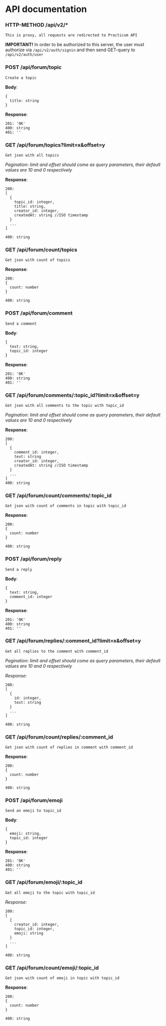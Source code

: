 # API documentation

### HTTP-METHOD /api/v2/*
`This is proxy, all requests are redirected to Practicum API`

**IMPORTANT!** In order to be authorized to this server, the user must authorize via
`/api/v2/auth/signin` and then send GET-query to `/api/v2/auth/user`


### POST /api/forum/topic
`Create a topic`

**Body**: 
```
{ 
  title: string
}
```

**Response**:
```
201: 'OK'
400: string
401: ''
```


### GET /api/forum/topics?limit=x&offset=y
`Get json with all topics`

*Pagination: limit and offset should come as query parameters, their default values are 10 and 0 respectively*

**Response**:
```
200:
[
  {
    topic_id: integer,
    title: string,
    creator_id: integer,
    createdAt: string //ISO timestamp
  }
  ...
]

400: string
```

### GET /api/forum/count/topics
`Get json with count of topics`

**Response**:
```
200:
{
  count: number
}

400: string
```


### POST /api/forum/comment 
`Send a comment`

**Body**:
```
{
  text: string,
  topic_id: integer
}
```

**Response**:
```
201: 'OK'
400: string
401: ''
```


### GET /api/forum/comments/:topic_id?limit=x&offset=y
`Get json with all comments to the topic with topic_id`

*Pagination: limit and offset should come as query parameters, their default values are 10 and 0 respectively*

**Response**:
```
200:
[
  {
    comment_id: integer,
    text: string
    creator_id: integer,
    createdAt: string //ISO timestamp
  }
  ...
]
400: string
```

### GET /api/forum/count/comments/:topic_id
`Get json with count of comments in topic with topic_id`

**Response**:
```
200:
{
  count: number
}

400: string
```

### POST /api/forum/reply
`Send a reply`

**Body**:
```
{
  text: string,
  comment_id: integer
}
```

**Response**:
```
201: 'OK'
400: string
401: ''
```

### GET /api/forum/replies/:comment_id?limit=x&offset=y
`Get all replies to the comment with comment_id`

*Pagination: limit and offset should come as query parameters, their default values are 10 and 0 respectively*

*Response*:
```
200:
[
  {
    id: integer,
    text: string
  }
  ...
]

400: string
```

### GET /api/forum/count/replies/:comment_id
`Get json with count of replies in comment with comment_id`

**Response**:
```
200:
{
  count: number
}

400: string
```


### POST /api/forum/emoji
`Send an emoji to topic_id`

**Body**:
```
{
  emoji: string,
  topic_id: integer
}
```

**Response**:
```
201: 'OK'
400: string
401: ''
```

### GET /api/forum/emoji/:topic_id
`Get all emoji to the topic with topic_id`

*Response*:
```
200:
[
  {
    creator_id: integer,
    topic_id: integer,
    emoji: string
  }
  ...
]

400: string
```

### GET /api/forum/count/emoji/:topic_id
`Get json with count of emoji in topic with topic_id`

**Response**:
```
200:
{
  count: number
}

400: string
```
